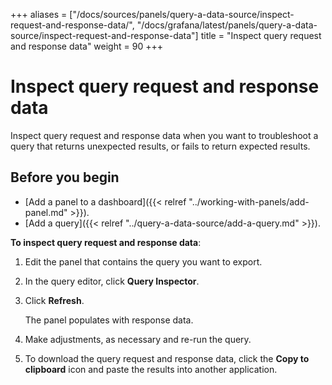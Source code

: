 +++
aliases = ["/docs/sources/panels/query-a-data-source/inspect-request-and-response-data/", "/docs/grafana/latest/panels/query-a-data-source/inspect-request-and-response-data"]
title = "Inspect query request and response data"
weight = 90
+++

# Inspect query request and response data

Inspect query request and response data when you want to troubleshoot a query that returns unexpected results, or fails to return expected results.

## Before you begin

- [Add a panel to a dashboard]({{< relref "../working-with-panels/add-panel.md" >}}).
- [Add a query]({{< relref "../query-a-data-source/add-a-query.md" >}}).

**To inspect query request and response data**:

1. Edit the panel that contains the query you want to export.
1. In the query editor, click **Query Inspector**.
1. Click **Refresh**.

   The panel populates with response data.

1. Make adjustments, as necessary and re-run the query.
1. To download the query request and response data, click the **Copy to clipboard** icon and paste the results into another application.
